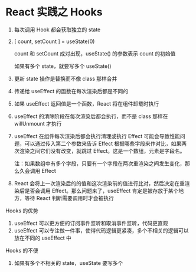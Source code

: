 # React 实践之 Hooks

1. 每次调用 Hook 都会获取独立的 state

2. [ count, setCount ] = useState(0)

   count 和 setCount 成对出现，useState() 的参数表示 count 的初始值

   如果有多个 state，就要写多个 useState()

2. 更新 state 操作是替换而不像 class 那样合并

3. 传递给 useEffect 的函数在每次渲染后都是不同的

4. 如果 useEffect 返回值是一个函数，React 将在组件卸载时执行

5. useEffect 的清除阶段在每次渲染后都会执行，而不是 class 那样在 willUnmount 才执行

6. useEffect 在组件每次渲染后都会执行清理或执行 Effect 可能会导致性能问题，可以通过传入第二个参数来告诉 Effect 根据哪些字段来作对比，如果两次渲染之间它们没有改变，就跳过 Effect。这是一个数组，元素是字段名。

   注：如果数组中有多个字段，只要有一个字段在两次重渲染之间发生变化，那么久会调用 Effect

7. React 会将上一次渲染后的的值和这次渲染前的值进行比对，然后决定在重渲染后是否会调用 Effect。那么问题来了，useEffect 肯定是被存放于某个地方，等待 React 判断需要调用时才会被执行





Hooks 的优势

1. useEffect 可以更方便的订阅事件监听和取消事件监听，代码更直观
2. useEffect 可以专注做一件事，使得代码逻辑更紧凑，多个不相关的逻辑可以放在不同的 useEffect 中



Hooks 的不便

1. 如果有多个不相关的 state，useState 要写多个